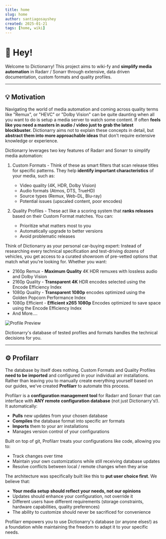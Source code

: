 ```yaml
---
title: home
slug: home
author: santiagosayshey
created: 2025-01-21
tags: [home, wiki]
---
```


# 👋 Hey!

Welcome to Dictionarry! This project aims to wiki-fy and **simplify media automation** in Radarr / Sonarr through extensive, data driven documentation, custom formats and quality profiles.

---

## 💡 Motivation

Navigating the world of media automation and coming across quality terms like "Remux", or "HEVC" or "Dolby Vision" can be quite daunting when all you want to do is setup a media server to watch some content. If often **feels like you need a masters in audio / video just to grab the latest blockbuster.** Dictionarry aims not to explain these concepts in detail, but **abstract them into more approachable ideas** that don't require extensive knowledge or experience.

Dictionarry leverages two key features of Radarr and Sonarr to simplify media automation:

1. Custom Formats - Think of these as smart filters that scan release titles for specific patterns. They help **identify important characteristics** of your media, such as:

   - Video quality (4K, HDR, Dolby Vision)
   - Audio formats (Atmos, DTS, TrueHD)
   - Source types (Remux, Web-DL, Blu-ray)
   - Potential issues (upscaled content, poor encodes)

2. Quality Profiles - These act like a scoring system that **ranks releases** based on their Custom Format matches. You can:
   - Prioritize what matters most to you
   - Automatically upgrade to better versions
   - Avoid problematic releases

Think of Dictionarry as your personal car-buying expert: Instead of researching every technical specification and test-driving dozens of vehicles, you get access to a curated showroom of pre-vetted options that match what you're looking for. Whether you want:

- 2160p Remux - **Maximum Quality** 4K HDR remuxes with lossless audio and Dolby Vision
- 2160p Quality - **Transparent 4K** HDR encodes selected using the Encode Efficiency Index
- 1080p Quality - **Transparent 1080p** encodes optimized using the Golden Popcorn Performance Index
- 1080p Efficient - **Efficient x265 1080p** Encodes optimized to save space using the Encode Efficiency Index
- And More....

![Profile Preview](https://i.imgur.com/nZQzN9I.png)

Dictionarry's database of tested profiles and formats handles the technical decisions for you.

---

## ⚙️ Profilarr

The database by itself does nothing. Custom Formats and Quality Profiles **need to be imported** and configured in your individual arr installations. Rather than leaving you to manually create everything yourself based on our guides, we've created **Profilarr** to automate this process.

Profilarr is a **configuration management tool** for Radarr and Sonarr that can interface with **ANY remote configuration database** (not just Dictionarry's!). It automatically:

- **Pulls** new updates from your chosen database
- **Compiles** the database format into specific arr formats
- **Imports** them to your arr installations
- Manages version control of your configurations

Built on top of git, Profilarr treats your configurations like code, allowing you to:

- Track changes over time
- Maintain your own customizations while still receiving database updates
- Resolve conflicts between local / remote changes when they arise

The architecture was specifically built like this to **put user choice first**. We believe that:

- **Your media setup should reflect your needs, not our opinions**
- Updates should enhance your configuration, not override it
- Different users have different requirements (storage constraints, hardware capabilities, quality preferences)
- The ability to customize should never be sacrificed for convenience

Profilarr empowers you to use Dictionarry's database (or anyone elses!) as a foundation while maintaining the freedom to adapt it to your specific needs.
